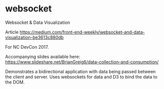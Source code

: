 # websocket
Websocket &amp; Data Visualization


Article
https://medium.com/front-end-weekly/websocket-and-data-visualization-be3613c880db

For NC DevCon 2017.

Accompanying slides available here: https://www.slideshare.net/BrianGreig6/data-collection-and-consumption/

Demonstrates a bidirectional application with data being passed between the client and server.  Uses websockets for data and D3 to bind the data to the DOM.
